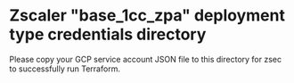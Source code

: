 # Zscaler "base_1cc_zpa" deployment type credentials directory

Please copy your GCP service account JSON file to this directory for zsec to successfully run Terraform.
